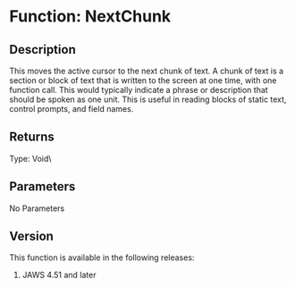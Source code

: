 # Function: NextChunk

## Description

This moves the active cursor to the next chunk of text. A chunk of text
is a section or block of text that is written to the screen at one time,
with one function call. This would typically indicate a phrase or
description that should be spoken as one unit. This is useful in reading
blocks of static text, control prompts, and field names.

## Returns

Type: Void\

## Parameters

No Parameters

## Version

This function is available in the following releases:

1.  JAWS 4.51 and later
